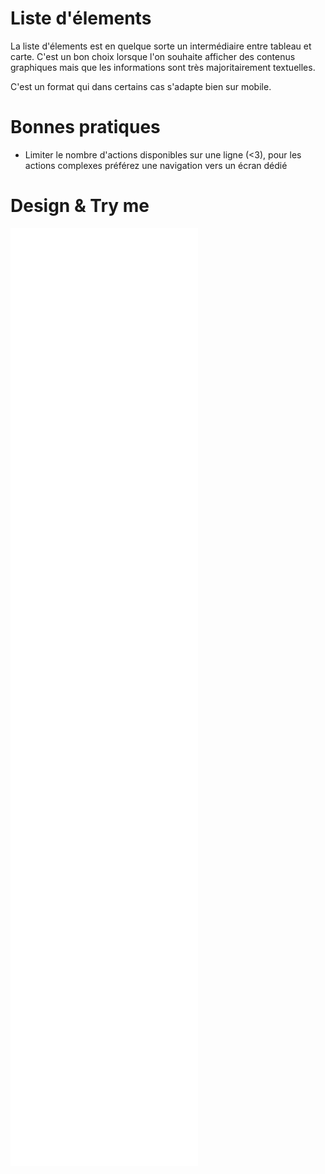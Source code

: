 # Liste d'élements

La liste d'élements est en quelque sorte un intermédiaire entre tableau et carte.
C'est un bon choix lorsque l'on souhaite afficher des contenus graphiques mais que les informations sont très majoritairement textuelles.

C'est un format qui dans certains cas s'adapte bien sur mobile.

# Bonnes pratiques

- Limiter le nombre d'actions disponibles sur une ligne (<3), pour les actions complexes préférez une navigation vers un écran dédié

# Design & Try me

<iframe src="/vertigo-docs/design-system/iframes/organismes/items.html" height="1500px" scrolling="no" style="border:none;" ></iframe>